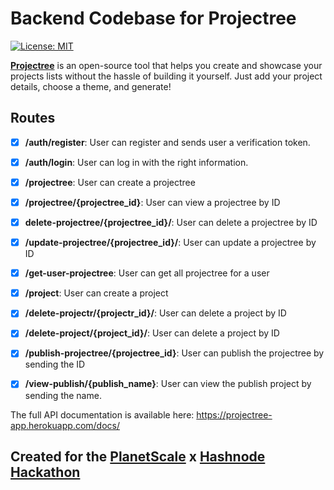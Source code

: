 # Backend Codebase for Projectree

[![License: MIT](https://img.shields.io/badge/License-MIT-yellow.svg)](https://opensource.org/licenses/MIT)

[**Projectree**](https://projectree.net/) is an open-source tool that helps you create and showcase your projects lists without the hassle of building it yourself. Just add your project details, choose a theme, and generate!


## Routes
- [x] **/auth/register**: User can register and sends user a verification token.
- [x] **/auth/login**: User can log in with the right information.
- [x] **/projectree**: User can create a projectree 
- [x] **​/projectree​/{projectree_id}**: User can view a projectree by ID
- [x] **delete-projectree/{projectree_id}/**: User can delete a projectree by ID 
- [x] **/update-projectree/{projectree_id}/**: User can update a projectree by ID
- [x] **/get-user-projectree**: User can get all projectree for a user
- [x] **/project**: User can create a project
- [x] **/delete-projectr/{projectr_id}/**: User can delete a project by ID
- [x] **/delete-project/{project_id}/**: User can delete a project by ID
- [x] **/publish-projectree/{projectree_id}**: User can publish the projectree by sending the ID
- [x] **/view-publish/{publish_name}**: User can view the publish project by sending the name.


The full API documentation is available here: https://projectree-app.herokuapp.com/docs/

## Created for the [PlanetScale](https://planetscale.com/?utm_source=hashnode&utm_medium=hackathon&utm_campaign=announcement_article) x [Hashnode](https://hashnode.com/?source=planetscale_hackathon_announcement) [Hackathon](https://townhall.hashnode.com/planetscale-hackathon?source=projectree_frontend_github)



